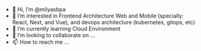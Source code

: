 - 👋 Hi, I’m @milyasbpa
- 👀 I’m interested in Frontend Architecture Web and Mobile (specially: React, Next, and Vue), and devops architecture (kubernetes, gitops, etc)
- 🌱 I’m currently learning Cloud Environment
- 💞️ I’m looking to collaborate on ...
- 📫 How to reach me ...

<!---
milyasbpa/milyasbpa is a ✨ special ✨ repository because its `README.md` (this file) appears on your GitHub profile.
You can click the Preview link to take a look at your changes.
--->
